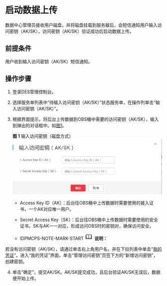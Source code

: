 # 启动数据上传<a name="des_01_0050"></a>

数据中心管理员接收用户磁盘，并将磁盘挂载到服务器后，会短信通知用户输入访问密钥（AK/SK），访问密钥（AK/SK）验证成功后启动数据上传。

## 前提条件<a name="gen-id1.7.6.11.4.1"></a>

用户收到输入访问密钥（AK/SK）短信通知。

## 操作步骤<a name="section55059565"></a>

1.  登录DES管理控制台。
2.  选择服务单列表中“待输入访问密钥（AK/SK）”状态服务单，在操作列单击“输入访问密钥（AK/SK）”。
3.  根据界面提示，将后台上传数据到OBS桶中需要的访问密钥（AK/SK），输入到弹出的对话框中。如[图1](#fig1275016339452)。

    **图 1**  输入访问密钥（磁盘方式）<a name="fig1275016339452"></a>  
    ![](figures/输入访问密钥（磁盘方式）.png "输入访问密钥（磁盘方式）")

    -   Access Key ID（AK）：后台往OBS桶中上传数据时需要使用的接入证书，一个AK对应唯一用户。
    -   Secret Access Key（SK）：后台往OBS桶中上传数据时需要使用的安全证书，SK与AK一一对应，形成访问OBS时的密钥对，确保访问安全。

    -   IDPMCPS-NOTE-MARK-START
![](public_sys-resources/icon-note.gif) **说明：** 

若没有访问密钥（AK/SK），请通过单击右上角用户名，并在下拉列表中单击“[我的凭证](https://console.huaweicloud.com/iam/?locale=zh-cn#/mine/apiCredential)”，进入“我的凭证”界面，单击“管理访问密钥”页签下方的“新增访问密钥”，创建密钥。




4.  单击“确定”，提交AK/SK。AK/SK提交成功，且后台验证AK/SK无误后，数据便开始上传。

